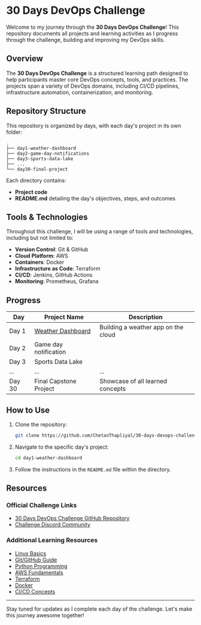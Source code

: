 # 30 Days DevOps Challenge

Welcome to my journey through the **30 Days DevOps Challenge**! This repository documents all projects and learning activities as I progress through the challenge, building and improving my DevOps skills.

## Overview
The **30 Days DevOps Challenge** is a structured learning path designed to help participants master core DevOps concepts, tools, and practices. The projects span a variety of DevOps domains, including CI/CD pipelines, infrastructure automation, containerization, and monitoring.

## Repository Structure
This repository is organized by days, with each day's project in its own folder:

```
.
├── day1-weather-dashboard
├── day2-game-day-notifications
├── day3-sports-data-lake
├── ...
└── day30-final-project
```

Each directory contains:
- **Project code**
- **README.md** detailing the day's objectives, steps, and outcomes

## Tools & Technologies
Throughout this challenge, I will be using a range of tools and technologies, including but not limited to:
- **Version Control**: Git & GitHub
- **Cloud Platform**: AWS
- **Containers**: Docker
- **Infrastructure as Code**: Terraform
- **CI/CD**: Jenkins, GitHub Actions
- **Monitoring**: Prometheus, Grafana

## Progress
| Day  | Project Name                | Description                        |
|------|-----------------------------|------------------------------------|
| Day 1| [Weather Dashboard](https://github.com/ChetanThapliyal/30-days-devops-challenge-AWS-NBA/tree/main/day1-weather_dashboard)         | Building a weather app on the cloud|
| Day 2| Game day notification       |  |
| Day 3| Sports Data Lake  |   |
| ...  | ...                         | ...                                |
| Day 30| Final Capstone Project    | Showcase of all learned concepts   |

## How to Use
1. Clone the repository:
   ```bash
   git clone https://github.com/ChetanThapliyal/30-days-devops-challenge-AWS-NBA.git
   ```
2. Navigate to the specific day's project:
   ```bash
   cd day1-weather-dashboard
   ```
3. Follow the instructions in the `README.md` file within the directory.

## Resources
### Official Challenge Links
- [30 Days DevOps Challenge GitHub Repository](https://github.com/ShaeInTheCloud/30days-weather-dashboard)
- [Challenge Discord Community](https://discord.gg/GC4AAWpd)

### Additional Learning Resources
- [Linux Basics](https://lnkd.in/e7S9HEMb)
- [Git/GitHub Guide](https://lnkd.in/e2RGC-Ea)
- [Python Programming](https://lnkd.in/exhpGyxp)
- [AWS Fundamentals](https://lnkd.in/eaxVq67a)
- [Terraform](https://lnkd.in/e8fQsVCg)
- [Docker](https://lnkd.in/e3UazpUT)
- [CI/CD Concepts](https://lnkd.in/eQUdaeft)

---

Stay tuned for updates as I complete each day of the challenge. Let's make this journey awesome together!
